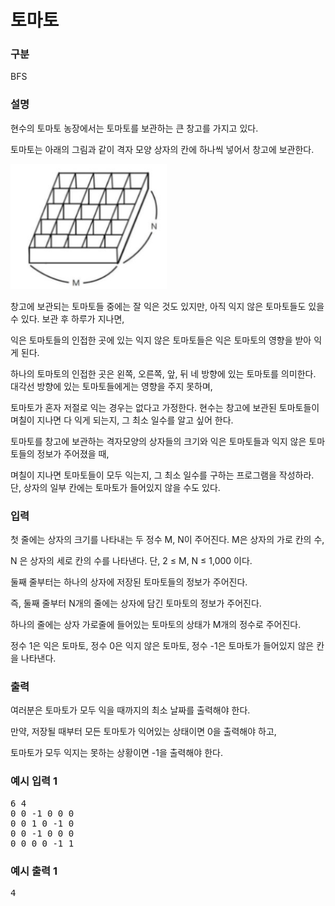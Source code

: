 # 토마토

### 구분

<p>BFS</p>

### 설명

<p>현수의 토마토 농장에서는 토마토를 보관하는 큰 창고를 가지고 있다.</p>

<p>토마토는 아래의 그림과 같이 격자 모양 상자의 칸에 하나씩 넣어서 창고에 보관한다.</p>

<img src="./img.png" alt="img.png" width="250" height="200">

<p>창고에 보관되는 토마토들 중에는 잘 익은 것도 있지만, 아직 익지 않은 토마토들도 있을 수 있다. 보관 후 하루가 지나면,</p>

<p>익은 토마토들의 인접한 곳에 있는 익지 않은 토마토들은 익은 토마토의 영향을 받아 익게 된다.</p>

<p>하나의 토마토의 인접한 곳은 왼쪽, 오른쪽, 앞, 뒤 네 방향에 있는 토마토를 의미한다. 대각선 방향에 있는 토마토들에게는 영향을 주지 못하며,</p>

<p>토마토가 혼자 저절로 익는 경우는 없다고 가정한다. 현수는 창고에 보관된 토마토들이 며칠이 지나면 다 익게 되는지, 그 최소 일수를 알고 싶어 한다.</p>

<p>토마토를 창고에 보관하는 격자모양의 상자들의 크기와 익은 토마토들과 익지 않은 토마토들의 정보가 주어졌을 때,</p>

<p>며칠이 지나면 토마토들이 모두 익는지, 그 최소 일수를 구하는 프로그램을 작성하라. 단, 상자의 일부 칸에는 토마토가 들어있지 않을 수도 있다.</p>

### 입력

<p>첫 줄에는 상자의 크기를 나타내는 두 정수 M, N이 주어진다. M은 상자의 가로 칸의 수,</p>

<p>N 은 상자의 세로 칸의 수를 나타낸다. 단, 2 ≤ M, N ≤ 1,000 이다.</p>

<p>둘째 줄부터는 하나의 상자에 저장된 토마토들의 정보가 주어진다.</p>

<p>즉, 둘째 줄부터 N개의 줄에는 상자에 담긴 토마토의 정보가 주어진다.</p>

<p>하나의 줄에는 상자 가로줄에 들어있는 토마토의 상태가 M개의 정수로 주어진다.</p>

<p>정수 1은 익은 토마토, 정수 0은 익지 않은 토마토, 정수 -1은 토마토가 들어있지 않은 칸을 나타낸다.</p>

### 출력

<p>여러분은 토마토가 모두 익을 때까지의 최소 날짜를 출력해야 한다.</p>

<p>만약, 저장될 때부터 모든 토마토가 익어있는 상태이면 0을 출력해야 하고,</p>

<p>토마토가 모두 익지는 못하는 상황이면 -1을 출력해야 한다.</p>

### 예시 입력 1

<pre>6 4
0 0 -1 0 0 0
0 0 1 0 -1 0
0 0 -1 0 0 0
0 0 0 0 -1 1</pre>

### 예시 출력 1

<pre>4</pre>
